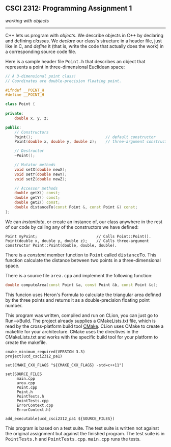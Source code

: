 ## CSCI 2312: Programming Assignment 1

_working with objects_

* * *

C++ lets us program with _objects_. We describe objects in C++ by declaring and defining _classes_. We _declare_ our class's structure in a header file, just like in C, and _define_ it (that is, write the code that actually does the work) in a corresponding source code file.

Here is a sample header file <tt>Point.h</tt> that describes an object that represents a point in three-dimensional Euclidean space:

```c++
// A 3-dimensional point class!
// Coordinates are double-precision floating point.

#ifndef __POINT_H
#define __POINT_H

class Point {
    
private:
    double x, y, z;

public:
    // Constructors
    Point();                                // default constructor
    Point(double x, double y, double z);    // three-argument constructor

    // Destructor
    ~Point();

    // Mutator methods
    void setX(double newX);
    void setY(double newY);
    void setZ(double newZ);

    // Accessor methods
    double getX() const;
    double getY() const;
    double getZ() const;
    double distanceTo(const Point &, const Point &) const;
};
```

We can _instantiate_, or create an instance of, our class anywhere in the rest of our code by calling any of the constructors we have defined:

```
Point myPoint;                          // Calls Point::Point().
Point(double x, double y, double z);    // Calls three-argument constructor Point::Point(double, double, double).
```

There is a _constant_ member function to <tt>Point</tt> called <tt>distanceTo</tt>. This function calculate the distance between two points in a three-dimensional space.


There is a source file <tt>area.cpp</tt> and implement the following function:

   ```c++
   double computeArea(const Point &a, const Point &b, const Point &c);
   ```
This funcion uses Heron's Formula to calculate the triangular area defined by the three points and returns it as a double-precision floating point number.

This program was written, compiled and run on CLion, you can just go to Run-->Build. The project already supplies a CMakeLists.txt file, which is read by the cross-platform build tool [CMake](https://cmake.org/). CLion uses CMake to create a makefile for your architecture. CMake uses the directives in the CMakeLists.txt and works with the specific build tool for your platform to create the makefile.

   ```
cmake_minimum_required(VERSION 3.3)
project(ucd_csci2312_pa1)

set(CMAKE_CXX_FLAGS "${CMAKE_CXX_FLAGS} -std=c++11")

set(SOURCE_FILES
        main.cpp
        area.cpp
        Point.cpp
        Point.h
        PointTests.h
        PointTests.cpp
        ErrorContext.cpp
        ErrorContext.h)

add_executable(ucd_csci2312_pa1 ${SOURCE_FILES})
```

This program is based on a test suite. The test suite is written not against the original assignment but against the finished program. The test suite is in <tt>PointTests.h</tt> and <tt>PointTests.cpp</tt>. <tt>main.cpp</tt> runs the tests.
 
